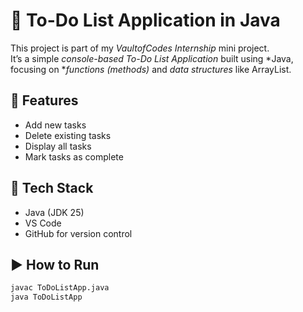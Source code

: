 # 📝 To-Do List Application in Java

This project is part of my *VaultofCodes Internship* mini project.  
It’s a simple *console-based To-Do List Application* built using *Java, focusing on **functions (methods)* and *data structures* like ArrayList.

## 🚀 Features
- Add new tasks  
- Delete existing tasks  
- Display all tasks  
- Mark tasks as complete  

## 🧰 Tech Stack
- Java (JDK 25)
- VS Code
- GitHub for version control

## ▶ How to Run
```bash
javac ToDoListApp.java
java ToDoListApp
